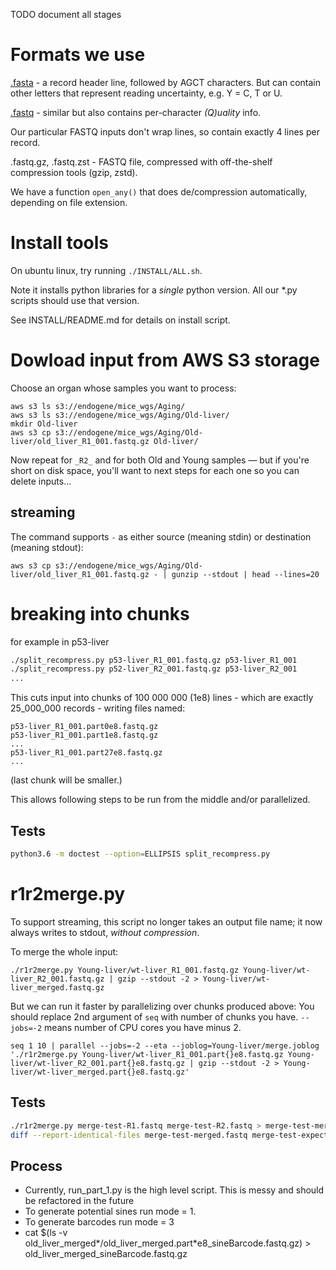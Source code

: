 TODO document all stages

# Formats we use

[.fasta](https://en.wikipedia.org/wiki/FASTA_format) - a record header line, followed by AGCT characters.
But can contain other letters that represent reading uncertainty, e.g. Y = C, T or U.

[.fastq](https://en.wikipedia.org/wiki/FASTQ_format) - similar but also contains per-character *(Q)uality* info.

Our particular FASTQ inputs don't wrap lines, so contain exactly 4 lines per record.

.fastq.gz, .fastq.zst - FASTQ file, compressed with off-the-shelf compression tools (gzip, zstd).

We have a function `open_any()` that does de/compression automatically, depending on file extension.

# Install tools

On ubuntu linux, try running `./INSTALL/ALL.sh`.

Note it installs python libraries for a _single_ python version.  All our *.py scripts should use that version.

See INSTALL/README.md for details on install script.

# Dowload input from AWS S3 storage

Choose an organ whose samples you want to process:

```
aws s3 ls s3://endogene/mice_wgs/Aging/
aws s3 ls s3://endogene/mice_wgs/Aging/Old-liver/
mkdir Old-liver
aws s3 cp s3://endogene/mice_wgs/Aging/Old-liver/old_liver_R1_001.fastq.gz Old-liver/
```

Now repeat for `_R2_` and for both Old and Young samples — but if you're short on disk space, you'll want to next steps for each one so you can delete inputs...

## streaming

The command supports `-` as either source (meaning stdin) or destination (meaning stdout):
```
aws s3 cp s3://endogene/mice_wgs/Aging/Old-liver/old_liver_R1_001.fastq.gz - | gunzip --stdout | head --lines=20
```

# breaking into chunks

for example in p53-liver
```sh
./split_recompress.py p53-liver_R1_001.fastq.gz p53-liver_R1_001
./split_recompress.py p52-liver_R2_001.fastq.gz p53-liver_R2_001
...
```
This cuts input into chunks of 100 000 000 (1e8) lines - which are exactly 25_000_000 records - writing files named:
```
p53-liver_R1_001.part0e8.fastq.gz
p53-liver_R1_001.part1e8.fastq.gz
...
p53-liver_R1_001.part27e8.fastq.gz
...
```
(last chunk will be smaller.)

This allows following steps to be run from the middle and/or parallelized.

## Tests
```sh
python3.6 -m doctest --option=ELLIPSIS split_recompress.py
```

# r1r2merge.py

To support streaming, this script no longer takes an output file name;
it now always writes to stdout, *without compression*.

To merge the whole input:
```
./r1r2merge.py Young-liver/wt-liver_R1_001.fastq.gz Young-liver/wt-liver_R2_001.fastq.gz | gzip --stdout -2 > Young-liver/wt-liver_merged.fastq.gz
```

But we can run it faster by parallelizing over chunks produced above:
You should replace 2nd argument of `seq` with number of chunks you have.
`--jobs=-2` means number of CPU cores you have minus 2.
```
seq 1 10 | parallel --jobs=-2 --eta --joblog=Young-liver/merge.joblog './r1r2merge.py Young-liver/wt-liver_R1_001.part{}e8.fastq.gz Young-liver/wt-liver_R2_001.part{}e8.fastq.gz | gzip --stdout -2 > Young-liver/wt-liver_merged.part{}e8.fastq.gz'
```

## Tests

```sh
./r1r2merge.py merge-test-R1.fastq merge-test-R2.fastq > merge-test-merged.fastq
diff --report-identical-files merge-test-merged.fastq merge-test-expected.fastq
```

## Process

- Currently, run_part_1.py is the high level script. This is messy and should be refactored in the future
- To generate potential sines run mode = 1.
- To generate barcodes run mode = 3
- cat $(ls -v old_liver_merged*/old_liver_merged.part*e8_sineBarcode.fastq.gz) > old_liver_merged_sineBarcode.fastq.gz

